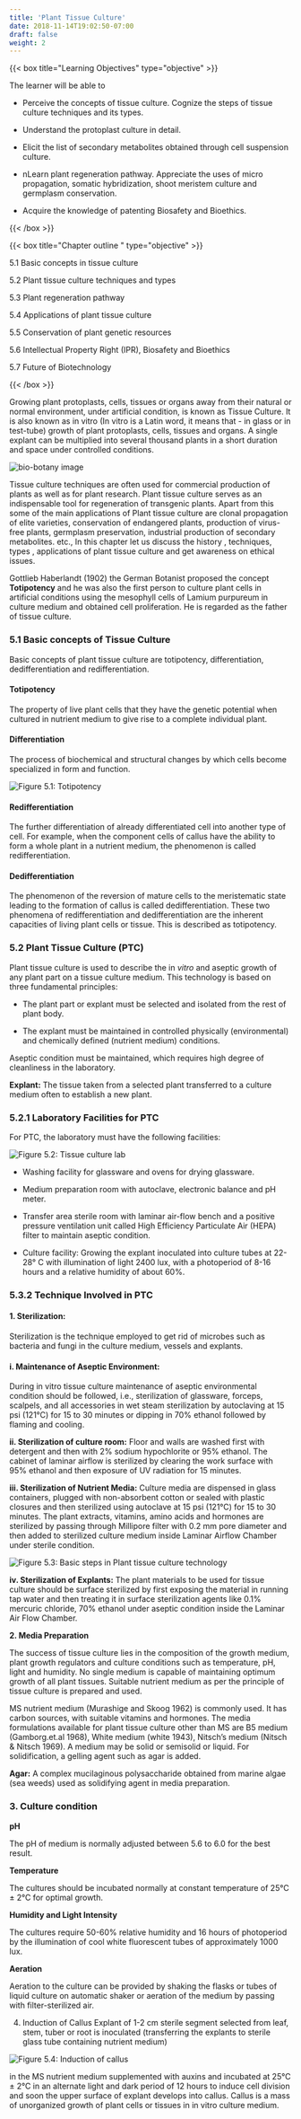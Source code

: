 ```yaml
---
title: 'Plant Tissue Culture'
date: 2018-11-14T19:02:50-07:00
draft: false
weight: 2
---
```


{{< box title="Learning Objectives" type="objective" >}}

The learner will be able to

 * Perceive the concepts of tissue culture.
 Cognize the steps of tissue culture
techniques and its types.

 * Understand the protoplast culture in
detail.

 * Elicit the list of secondary metabolites
obtained through cell suspension
culture.

 * nLearn plant regeneration pathway.
 Appreciate the uses of micro
propagation, somatic hybridization,
shoot meristem culture and germplasm
conservation.

 * Acquire the knowledge of patenting
Biosafety and Bioethics.

{{< /box >}}


{{< box title="Chapter outline " type="objective" >}}

5.1 Basic concepts in
tissue culture

5.2 Plant tissue culture
techniques and types

5.3 Plant regeneration
pathway

5.4 Applications of plant tissue culture

5.5 Conservation of plant genetic resources

5.6 Intellectual Property Right (IPR),
    Biosafety and Bioethics

5.7 Future of Biotechnology


{{< /box >}}

Growing plant
protoplasts, cells, tissues
or organs away from
their natural or normal
environment, under
artificial condition, is
known as Tissue Culture.
It is also known as in vitro
(In vitro is a Latin word,
it means that - in glass
or in test-tube) growth of plant protoplasts,
cells, tissues and organs. A single explant can
be multiplied into several thousand plants in
a short duration and space under controlled 
conditions.

![bio-botany image](/books/12-biology/botany/unit8/img1.png )

Tissue culture techniques are often used
for commercial production of plants as well as
for plant research. Plant tissue culture serves
as an indispensable tool for regeneration of
transgenic plants. Apart from this some of
the main applications of Plant tissue culture
are clonal propagation of elite varieties,
conservation of endangered plants, production
of virus-free plants, germplasm preservation,
industrial production of secondary metabolites.
etc., In this chapter let us discuss the history ,
techniques, types , applications of plant tissue
culture and get awareness on ethical issues.

Gottlieb Haberlandt (1902) the German
Botanist proposed the concept **Totipotency**
and he was also the first person to culture plant
cells in artificial conditions using the mesophyll
cells of Lamium purpureum in culture medium
and obtained cell proliferation. He is regarded
as the father of tissue culture.

### 5.1 Basic concepts of Tissue Culture

Basic concepts of plant tissue culture are
totipotency, differentiation, dedifferentiation
and redifferentiation.

#### Totipotency

The property of live plant cells that they
have the genetic potential when cultured in
nutrient medium to give rise to a complete
individual plant.

#### Differentiation

The process of biochemical and structural
changes by which cells become specialized in
form and function.


![Figure 5.1: Totipotency](/books/12-biology/botany/unit8/img2.png )

#### Redifferentiation

The further differentiation of already
differentiated cell into another type of cell.
For example, when the component cells of
callus have the ability to form a whole plant in
a nutrient medium, the phenomenon is called
redifferentiation.

#### Dedifferentiation

The phenomenon of the reversion of mature
cells to the meristematic state leading to the
formation of callus is called dedifferentiation.
These two phenomena of redifferentiation and
dedifferentiation are the inherent capacities of
living plant cells or tissue. This is described as
totipotency. 

### 5.2 Plant Tissue Culture (PTC)

Plant tissue culture is used to describe the in
*vitro* and aseptic growth of any plant part on a
tissue culture medium. This technology is based
on three fundamental principles:

*	 The plant part or explant must be selected
and isolated from the rest of plant body.

*	 The explant must be maintained in controlled
physically (environmental) and chemically
defined (nutrient medium) conditions.

 Aseptic condition must be maintained,
which requires high degree of cleanliness in
the laboratory.

**Explant:**  The tissue taken from a selected
plant transferred to a culture medium often
to establish a new plant.

### 5.2.1 Laboratory Facilities for PTC 

For PTC, the laboratory must have the following
facilities:

![Figure 5.2: Tissue culture lab](/books/12-biology/botany/unit8/img3.png )


* Washing facility for glassware and ovens for
drying glassware.

* Medium preparation room with autoclave,
electronic balance and pH meter.

* Transfer area sterile room with laminar
air-flow bench and a positive pressure
ventilation unit called High Efficiency
Particulate Air (HEPA) filter to maintain
aseptic condition.

* Culture facility: Growing the explant
inoculated into culture tubes at 22-28° C
with illumination of light 2400 lux, with a
photoperiod of 8-16 hours and a relative
humidity of about 60%.

### 5.3.2 Technique Involved in PTC

#### 1. Sterilization:

Sterilization is the technique employed to get
rid of microbes such as bacteria and fungi in the
culture medium, vessels and explants.

#### i. Maintenance of Aseptic Environment:

During in vitro tissue culture maintenance of
aseptic environmental condition should be
followed, i.e., sterilization of glassware, forceps,
scalpels, and all accessories in wet steam
sterilization by autoclaving at 15 psi (121°C)
for 15 to 30 minutes or dipping in 70% ethanol
followed by flaming and cooling.

**ii. Sterilization of culture room:** 
Floor and
walls are washed first with detergent and then
with 2% sodium hypochlorite or 95% ethanol.
The cabinet of laminar airflow is sterilized by
clearing the work surface with 95% ethanol and
then exposure of UV radiation for 15 minutes.


**iii. Sterilization of Nutrient Media:** Culture
media are dispensed in glass containers, plugged
with non-absorbent cotton or sealed with plastic
closures and then sterilized using autoclave at
15 psi (121°C) for 15 to 30 minutes. The plant
extracts, vitamins, amino acids and hormones
are sterilized by passing through Millipore filter
with 0.2 mm pore diameter and then added
to sterilized culture medium inside Laminar
Airflow Chamber under sterile condition.

![Figure 5.3: Basic steps in Plant tissue culture technology](/books/12-biology/botany/unit8/img4.png )

**iv. Sterilization of Explants:** The plant
materials to be used for tissue culture should be
surface sterilized by first exposing the material
in running tap water and then treating it in
surface sterilization agents like 0.1% mercuric
chloride, 70% ethanol under aseptic condition
inside the Laminar Air Flow Chamber.

**2. Media Preparation**

The success of tissue culture lies in the
composition of the growth medium, plant
growth regulators and culture conditions
such as temperature, pH, light and humidity.
No single medium is capable of maintaining
optimum growth of all plant tissues. Suitable
nutrient medium as per the principle of tissue
culture is prepared and used.

MS nutrient medium (Murashige and Skoog
1962) is commonly used. It has carbon sources,
with suitable vitamins and hormones. The media
formulations available for plant tissue culture
other than MS are B5 medium (Gamborg.et.al
1968), White medium (white 1943), Nitsch’s
medium (Nitsch & Nitsch 1969). A medium may
be solid or semisolid or liquid. For solidification,
a gelling agent such as agar is added.

**Agar:** A complex mucilaginous polysaccharide
obtained from marine algae (sea weeds) used
as solidifying agent in media preparation.

### 3. Culture condition

**pH**

The pH of medium is normally adjusted between
5.6 to 6.0 for the best result.

**Temperature**

The cultures should be incubated normally at
constant temperature of 25°C ± 2°C for optimal
growth.

**Humidity and Light Intensity**

The cultures require 50-60% relative humidity
and 16 hours of photoperiod by the illumination
of cool white fluorescent tubes of approximately
1000 lux.

**Aeration**

Aeration to the culture can be provided by
shaking the flasks or tubes of liquid culture on
automatic shaker or aeration of the medium by
passing with filter-sterilized air.


4. Induction of Callus
Explant of 1-2 cm
sterile
segment
selected from leaf,
stem,
tuber
or
root is inoculated
(transferring
the
explants to sterile
glass tube containing
nutrient
medium)

![Figure 5.4: Induction of callus ](/books/12-biology/botany/unit8/img5.png )


in the MS nutrient medium supplemented
with auxins and incubated at 25°C ± 2°C in an
alternate light and dark period of 12 hours to
induce cell division and soon the upper surface
of explant develops into callus. Callus is a mass
of unorganized growth of plant cells or tissues
in in vitro culture medium.

